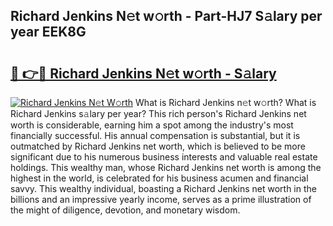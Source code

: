 ## Richard Jenkins N𝚎t w𝚘rth - Part-HJ7 S𝚊lary per year EEK8G

# <h2><a href="http://gc3b2f.nevu.top/?p=Richard+Jenkins">🔗 👉🔴 Richard Jenkins N𝚎t w𝚘rth - S𝚊lary</a></h2>

[![Richard Jenkins N𝚎t W𝚘rth](https://i.imgur.com/Oavwk0R.jpeg)](http://gc3b2f.nevu.top/?p=Richard+Jenkins)
What is Richard Jenkins n𝚎t w𝚘rth? What is Richard Jenkins s𝚊lary per year?
This rich person's Richard Jenkins net worth is considerable, earning him a spot among the industry's most financially successful. His annual compensation is substantial, but it is outmatched by Richard Jenkins net worth, which is believed to be more significant due to his numerous business interests and valuable real estate holdings. This wealthy man, whose Richard Jenkins net worth is among the highest in the world, is celebrated for his business acumen and financial savvy. This wealthy individual, boasting a Richard Jenkins net worth in the billions and an impressive yearly income, serves as a prime illustration of the might of diligence, devotion, and monetary wisdom.
